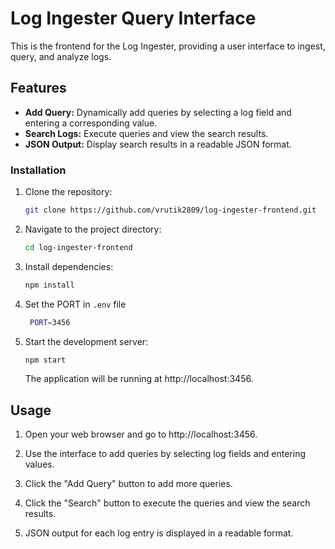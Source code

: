 # Log Ingester Query Interface

This is the frontend for the Log Ingester, providing a user interface to ingest, query, and analyze logs.

## Features

- **Add Query:** Dynamically add queries by selecting a log field and entering a corresponding value.
- **Search Logs:** Execute queries and view the search results.
- **JSON Output:** Display search results in a readable JSON format.

### Installation

1. Clone the repository:

   ```bash
   git clone https://github.com/vrutik2809/log-ingester-frontend.git
   ```

2. Navigate to the project directory:

   ```bash
   cd log-ingester-frontend
   ```

3. Install dependencies:

   ```bash
   npm install
   ```

4. Set the PORT in `.env` file

   ```bash
    PORT=3456
   ```

4. Start the development server:

   ```bash
   npm start
   ```

   The application will be running at http://localhost:3456.

## Usage

1. Open your web browser and go to http://localhost:3456.

2. Use the interface to add queries by selecting log fields and entering values.

3. Click the "Add Query" button to add more queries.

4. Click the "Search" button to execute the queries and view the search results.

5. JSON output for each log entry is displayed in a readable format.
